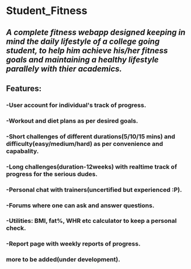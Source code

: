# Student_Fitness

## *A complete fitness webapp designed keeping in mind the daily lifestyle of a college going student, to help him achieve his/her fitness goals and maintaining a healthy lifestyle parallely with thier academics.*

## Features:  
### -User account for individual's track of progress.
### -Workout and diet plans as per desired goals.
### -Short challenges of different durations(5/10/15 mins) and difficulty(easy/medium/hard) as per convenience and capabality.
### -Long challenges(duration-12weeks) with realtime track of progress for the serious dudes. 
### -Personal chat with trainers(uncertified but experienced :P).
### -Forums where one can ask and answer questions.
### -Utilities: BMI, fat%, WHR etc calculator to keep a personal check.
### -Report page with weekly reports of progress.
### more to be added(under development).
